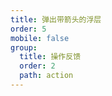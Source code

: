```yaml
---
title: 弹出带箭头的浮层
order: 5
mobile: false
group:
  title: 操作反馈
  order: 2
  path: action
---
```


<code src="../demo/Popover.jsx" ></code>

<API src="../src/Popover.tsx"></API>
